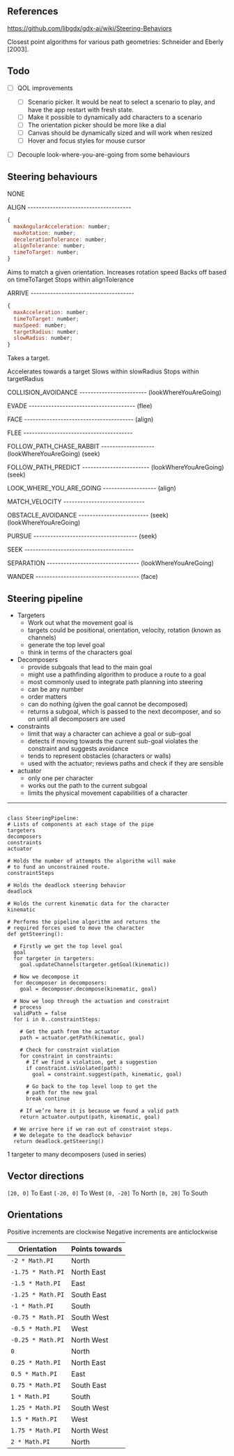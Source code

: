 ## References

https://github.com/libgdx/gdx-ai/wiki/Steering-Behaviors

Closest point algorithms for various path geometries:
Schneider and Eberly [2003].

## Todo

- [ ] QOL improvements

  - [ ] Scenario picker. It would be neat to select a scenario to play, and have the app restart with fresh state.
  - [ ] Make it possible to dynamically add characters to a scenario
  - [ ] The orientation picker should be more like a dial
  - [ ] Canvas should be dynamically sized and will work when resized
  - [ ] Hover and focus styles for mouse cursor

- [ ] Decouple look-where-you-are-going from some behaviours

## Steering behaviours

NONE

ALIGN -------------------------------------

```js
{
  maxAngularAcceleration: number;
  maxRotation: number;
  decelerationTolerance: number;
  alignTolerance: number;
  timeToTarget: number;
}
```

Aims to match a given orientation.
Increases rotation speed
Backs off based on timeToTarget
Stops within alignTolerance

ARRIVE -------------------------------------

```js
{
  maxAcceleration: number;
  timeToTarget: number;
  maxSpeed: number;
  targetRadius: number;
  slowRadius: number;
}
```

Takes a target.

Accelerates towards a target
Slows within slowRadius
Stops within targetRadius

COLLISION_AVOIDANCE ------------------------
(lookWhereYouAreGoing)

EVADE --------------------------------------
(flee)

FACE ---------------------------------------
(align)

FLEE ---------------------------------------

FOLLOW_PATH_CHASE_RABBIT -------------------
(lookWhereYouAreGoing)
(seek)

FOLLOW_PATH_PREDICT ------------------------
(lookWhereYouAreGoing)
(seek)

LOOK_WHERE_YOU_ARE_GOING -------------------
(align)

MATCH_VELOCITY -----------------------------

OBSTACLE_AVOIDANCE -------------------------
(seek)
(lookWhereYouAreGoing)

PURSUE -------------------------------------
(seek)

SEEK ---------------------------------------

SEPARATION ---------------------------------
(lookWhereYouAreGoing)

WANDER -------------------------------------
(face)

## Steering pipeline

- Targeters
  - Work out what the movement goal is
  - targets could be positional, orientation, velocity, rotation (known as channels)
  - generate the top level goal
  - think in terms of the characters goal
- Decomposers
  - provide subgoals that lead to the main goal
  - might use a pathfinding algorithm to produce a route to a goal
  - most commonly used to integrate path planning into steering
  - can be any number
  - order matters
  - can do nothing (given the goal cannot be decomposed)
  - returns a subgoal, which is passed to the next decomposer, and so on until all decomposers are used
- constraints
  - limit that way a character can achieve a goal or sub-goal
  - detects if moving towards the current sub-goal violates the constraint and suggests avoidance
  - tends to represent obstacles (characters or walls)
  - used with the actuator; reviews paths and check if they are sensible
- actuator
  - only one per character
  - works out the path to the current subgoal
  - limits the physical movement capabilities of a character

---

```

class SteeringPipeline:
# Lists of components at each stage of the pipe
targeters
decomposers
constraints
actuator

# Holds the number of attempts the algorithm will make
# to fund an unconstrained route.
constraintSteps

# Holds the deadlock steering behavior
deadlock

# Holds the current kinematic data for the character
kinematic

# Performs the pipeline algorithm and returns the
# required forces used to move the character
def getSteering():

  # Firstly we get the top level goal
  goal
  for targeter in targeters:
    goal.updateChannels(targeter.getGoal(kinematic))

  # Now we decompose it
  for decomposer in decomposers:
    goal = decomposer.decompose(kinematic, goal)

  # Now we loop through the actuation and constraint
  # process
  validPath = false
  for i in 0..constraintSteps:

    # Get the path from the actuator
    path = actuator.getPath(kinematic, goal)

    # Check for constraint violation
    for constraint in constraints:
      # If we find a violation, get a suggestion
      if constraint.isViolated(path):
        goal = constraint.suggest(path, kinematic, goal)

      # Go back to the top level loop to get the
      # path for the new goal
      break continue

    # If we’re here it is because we found a valid path
    return actuator.output(path, kinematic, goal)

  # We arrive here if we ran out of constraint steps.
  # We delegate to the deadlock behavior
  return deadlock.getSteering()
```

1 targeter to many decomposers (used in series)

## Vector directions

`[20, 0]` To East
`[-20, 0]` To West
`[0, -20]` To North
`[0, 20]` To South

## Orientations

Positive increments are clockwise
Negative increments are anticlockwise

| Orientation       | Points towards |
| ----------------- | -------------- |
| `-2 * Math.PI`    | North          |
| `-1.75 * Math.PI` | North East     |
| `-1.5 * Math.PI`  | East           |
| `-1.25 * Math.PI` | South East     |
| `-1 * Math.PI`    | South          |
| `-0.75 * Math.PI` | South West     |
| `-0.5 * Math.PI`  | West           |
| `-0.25 * Math.PI` | North West     |
| `0`               | North          |
| `0.25 * Math.PI`  | North East     |
| `0.5 * Math.PI`   | East           |
| `0.75 * Math.PI`  | South East     |
| `1 * Math.PI`     | South          |
| `1.25 * Math.PI`  | South West     |
| `1.5 * Math.PI`   | West           |
| `1.75 * Math.PI`  | North West     |
| `2 * Math.PI`     | North          |
